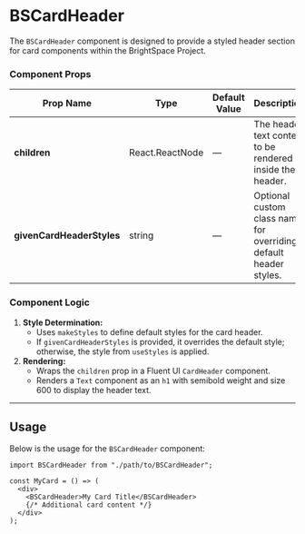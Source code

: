# BSCardHeader

The `BSCardHeader` component is designed to provide a styled header section for card components within the BrightSpace Project.

### Component Props

| Prop Name                 | Type            | Default Value | Description                                                      |
| ------------------------- | --------------- | ------------- | ---------------------------------------------------------------- |
| **children**              | React.ReactNode | —             | The header text content to be rendered inside the header.        |
| **givenCardHeaderStyles** | string          | —             | Optional custom class name for overriding default header styles. |

### Component Logic

1. **Style Determination:**
   - Uses `makeStyles` to define default styles for the card header.
   - If `givenCardHeaderStyles` is provided, it overrides the default style; otherwise, the style from `useStyles` is applied.
2. **Rendering:**
   - Wraps the `children` prop in a Fluent UI `CardHeader` component.
   - Renders a `Text` component as an `h1` with semibold weight and size 600 to display the header text.

---

## Usage

Below is the usage for the `BSCardHeader` component:

```tsx
import BSCardHeader from "./path/to/BSCardHeader";

const MyCard = () => (
  <div>
    <BSCardHeader>My Card Title</BSCardHeader>
    {/* Additional card content */}
  </div>
);
```
